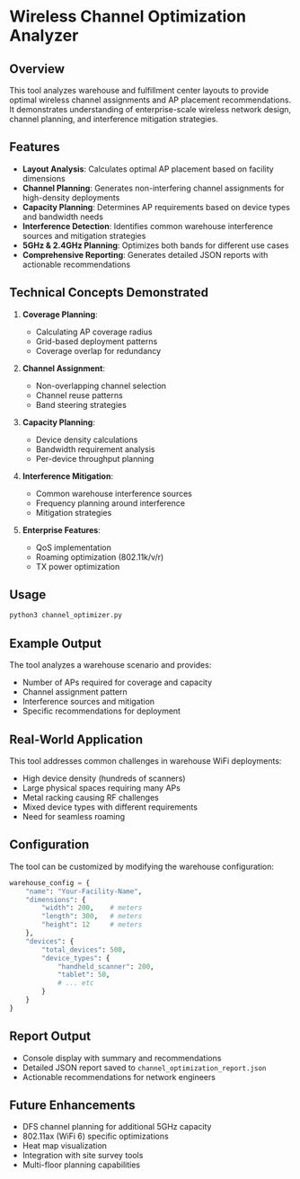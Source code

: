 # Wireless Channel Optimization Analyzer

## Overview
This tool analyzes warehouse and fulfillment center layouts to provide optimal wireless channel assignments and AP placement recommendations. It demonstrates understanding of enterprise-scale wireless network design, channel planning, and interference mitigation strategies.

## Features
- **Layout Analysis**: Calculates optimal AP placement based on facility dimensions
- **Channel Planning**: Generates non-interfering channel assignments for high-density deployments
- **Capacity Planning**: Determines AP requirements based on device types and bandwidth needs
- **Interference Detection**: Identifies common warehouse interference sources and mitigation strategies
- **5GHz & 2.4GHz Planning**: Optimizes both bands for different use cases
- **Comprehensive Reporting**: Generates detailed JSON reports with actionable recommendations

## Technical Concepts Demonstrated
1. **Coverage Planning**: 
   - Calculating AP coverage radius
   - Grid-based deployment patterns
   - Coverage overlap for redundancy

2. **Channel Assignment**:
   - Non-overlapping channel selection
   - Channel reuse patterns
   - Band steering strategies

3. **Capacity Planning**:
   - Device density calculations
   - Bandwidth requirement analysis
   - Per-device throughput planning

4. **Interference Mitigation**:
   - Common warehouse interference sources
   - Frequency planning around interference
   - Mitigation strategies

5. **Enterprise Features**:
   - QoS implementation
   - Roaming optimization (802.11k/v/r)
   - TX power optimization

## Usage
```bash
python3 channel_optimizer.py
```

## Example Output
The tool analyzes a warehouse scenario and provides:
- Number of APs required for coverage and capacity
- Channel assignment pattern
- Interference sources and mitigation
- Specific recommendations for deployment

## Real-World Application
This tool addresses common challenges in warehouse WiFi deployments:
- High device density (hundreds of scanners)
- Large physical spaces requiring many APs
- Metal racking causing RF challenges
- Mixed device types with different requirements
- Need for seamless roaming

## Configuration
The tool can be customized by modifying the warehouse configuration:
```python
warehouse_config = {
    "name": "Your-Facility-Name",
    "dimensions": {
        "width": 200,    # meters
        "length": 300,   # meters  
        "height": 12     # meters
    },
    "devices": {
        "total_devices": 500,
        "device_types": {
            "handheld_scanner": 200,
            "tablet": 50,
            # ... etc
        }
    }
}
```

## Report Output
- Console display with summary and recommendations
- Detailed JSON report saved to `channel_optimization_report.json`
- Actionable recommendations for network engineers

## Future Enhancements
- DFS channel planning for additional 5GHz capacity
- 802.11ax (WiFi 6) specific optimizations
- Heat map visualization
- Integration with site survey tools
- Multi-floor planning capabilities